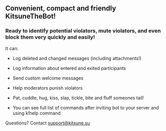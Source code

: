 ## Convenient, compact and friendly KitsuneTheBot!
### Ready to identify potential violators, mute violators, and even block them very quickly and easily!

It can:

- Log deleted and changed messages (including attachments!)
- Log information about entered and exited participants
- Send custom welcome messages
- Help moderators punish violators
- Pat, cuddle, hug, kiss, slap, tickle, bite and fluff someones tail!


- You can see full list of commands after inviting bot to your server and using k!help command

Questions? Contact support@kitsune.su

